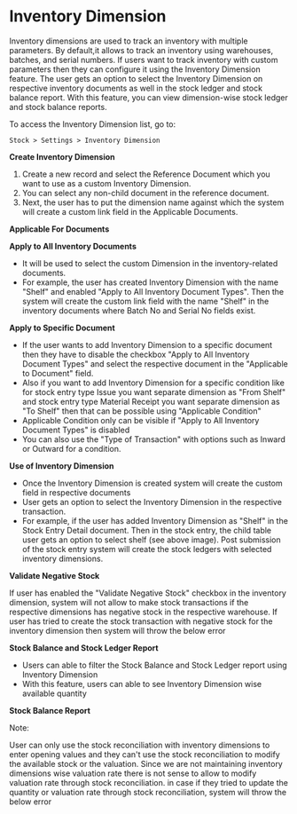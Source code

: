 # Inventory Dimension 

Inventory dimensions are used to track an inventory with multiple parameters. By default,it allows to track an inventory using warehouses, batches, and serial numbers. If users want to track inventory with custom parameters then they can configure it using the Inventory Dimension feature. The user gets an option to select the Inventory Dimension on respective inventory documents as well in the stock ledger and stock balance report. With this feature, you can view dimension-wise stock ledger and stock balance reports.

To access the Inventory Dimension list, go to:

`Stock > Settings > Inventory Dimension`

**Create Inventory Dimension** 

1. Create a new record and select the Reference Document which you want to use as a custom Inventory Dimension.
2. You can select any non-child document in the reference document.
3. Next, the user has to put the dimension name against which the system will create a custom link field in the Applicable Documents.

**Applicable For Documents**

**Apply to All Inventory Documents**

* It will be used to select the custom Dimension in the inventory-related documents.
* For example, the user has created Inventory Dimension with the name "Shelf" and enabled "Apply to All Inventory Document Types". Then the system will create the custom link field with the name "Shelf" in the inventory documents where Batch No and Serial No fields exist.

**Apply to Specific Document**

* If the user wants to add Inventory Dimension to a specific document then they have to disable the checkbox "Apply to All Inventory Document Types" and select the respective document in the "Applicable to Document" field.
* Also if you want to add Inventory Dimension for a specific condition like for stock entry type Issue you want separate dimension as "From Shelf" and stock entry type Material Receipt you want separate dimension as "To Shelf" then that can be possible using "Applicable Condition"
* Applicable Condition only can be visible if "Apply to All Inventory Document Types" is disabled
* You can also use the "Type of Transaction" with options such as Inward or Outward for a condition.

**Use of Inventory Dimension** 

* Once the Inventory Dimension is created system will create the custom field in respective documents
* User gets an option to select the Inventory Dimension in the respective transaction.
* For example, if the user has added Inventory Dimension as "Shelf" in the Stock Entry Detail document. Then in the stock entry, the child table user gets an option to select shelf (see above image). Post submission of the stock entry system will create the stock ledgers with selected inventory dimensions.

**Validate Negative Stock** 


If user has enabled the "Validate Negative Stock" checkbox in the inventory dimension, system will not allow to make stock transactions if the respective dimensions has negative stock in the respective warehouse. If user has tried to create the stock transaction with negative stock for the inventory dimension then system will throw the below error



**Stock Balance and Stock Ledger Report**

* Users can able to filter the Stock Balance and Stock Ledger report using Inventory Dimension
* With this feature, users can able to see Inventory Dimension wise available quantity

**Stock Balance Report** 

Note:

User can only use the stock reconciliation with inventory dimensions to enter opening values and they can't use the stock reconciliation to modify the available stock or the valuation. Since we are not maintaining inventory dimensions wise valuation rate there is not sense to allow to modify valuation rate through stock reconciliation. in case if they tried to update the quantity or valuation rate through stock reconciliation, system will throw the below error

